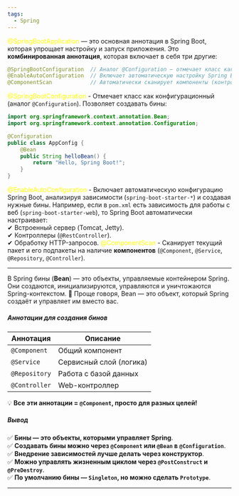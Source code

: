 ```yaml
---
tags:
  - Spring
---
```

<font color="#ffff00">@SpringBootApplication</font> — это основная аннотация в Spring Boot, которая упрощает настройку и запуск приложения.  Это **комбинированная аннотация**, которая включает в себя три другие:
```java
@SpringBootConfiguration  // Аналог @Configuration — отмечает класс как конфигурационный
@EnableAutoConfiguration  // Включает автоматическую настройку Spring Boot
@ComponentScan            // Автоматически сканирует компоненты (контроллеры, сервисы и т. д.)
```
   <font color="#ffff00">@SpringBootConfiguration</font> - Отмечает класс как конфигурационный (аналог `@Configuration`). 
   Позволяет создавать бины:
```java
import org.springframework.context.annotation.Bean;
import org.springframework.context.annotation.Configuration;

@Configuration
public class AppConfig {
    @Bean
    public String helloBean() {
        return "Hello, Spring Boot!";
    }
}
```
   <font color="#ffff00">@EnableAutoConfiguration</font> - Включает автоматическую конфигурацию Spring Boot, анализируя зависимости (`spring-boot-starter-*`) и создавая нужные бины.
Например, если в `pom.xml` есть зависимость для работы с веб (`spring-boot-starter-web`), то Spring Boot автоматически настраивает:  
✔ Встроенный сервер (Tomcat, Jetty).  
✔ Контроллеры (`@RestController`).  
✔ Обработку HTTP-запросов.
   <font color="#ffff00">@ComponentScan</font> - Сканирует текущий пакет и его подпакеты на наличие **компонентов** (`@Component`, `@Service`, `@Repository`, `@Controller`).
   
---
В Spring бины (**Bean**) — это объекты, управляемые контейнером Spring. Они создаются, инициализируются, управляются и уничтожаются Spring-контекстом.
📌 Проще говоря, Bean — это объект, который Spring создаёт и управляет им вместо вас.
##### Аннотации для создания бинов

| Аннотация     | Описание                |
| ------------- | ----------------------- |
| `@Component`  | Общий компонент         |
| `@Service`    | Сервисный слой (логика) |
| `@Repository` | Работа с базой данных   |
| `@Controller` | Web-контроллер          |

💡 **Все эти аннотации = `@Component`, просто для разных целей!**
##### Вывод
✅ **Бины — это объекты, которыми управляет Spring**.  
✅ **Создавать бины можно через `@Component` или `@Bean` в `@Configuration`**.  
✅ **Внедрение зависимостей лучше делать через конструктор**.  
✅ **Можно управлять жизненным циклом через `@PostConstruct` и `@PreDestroy`**.  
✅ **По умолчанию бины — `Singleton`, но можно сделать `Prototype`**.

---

